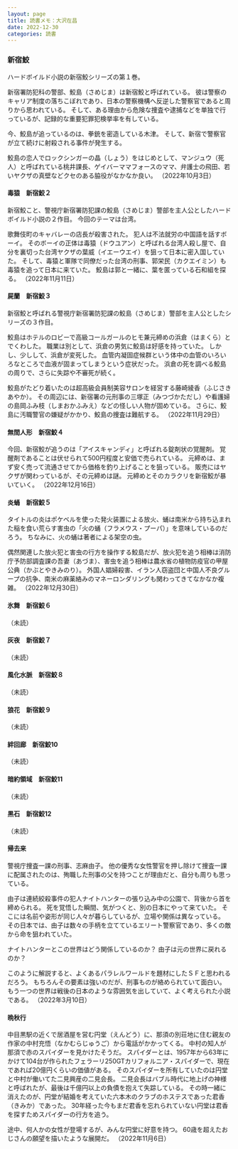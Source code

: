 ```yaml
---
layout: page
title: 読書メモ：大沢在昌
date: 2022-12-30
categories: 読書
---
```

### 新宿鮫

ハードボイルド小説の新宿鮫シリーズの第１巻。

新宿署防犯科の警部、鮫島（さめじま）は新宿鮫と呼ばれている。
彼は警察のキャリア制度の落ちこぼれであり、日本の警察機構へ反逆した警察官であると周りから思われている。
そして、ある理由から危険な捜査や逮捕などを単独で行っているが、記録的な重要犯罪犯検挙率を有している。

今、鮫島が追っているのは、拳銃を密造している木津。
そして、新宿で警察官が立て続けに射殺される事件が発生する。

鮫島の恋人でロックシンガーの晶（しょう）をはじめとして、マンジュウ（死人）と呼ばれている桃井課長、ゲイバーママフォースのママ、弁護士の飛田、若いヤクザの真壁などクセのある脇役がなかなか良い。
（2022年10月3日）

#### 毒猿　新宿鮫２

新宿鮫こと、警視庁新宿署防犯課の鮫島（さめじま）警部を主人公としたハードボイルド小説の２作目。
今回のテーマは台湾。

歌舞伎町のキャバレーの店長が殺害された。
犯人は不法就労の中国語を話すボーイ。
そのボーイの正体は毒猿（ドウユアン）と呼ばれる台湾人殺し屋で、自分を裏切った台湾ヤクザの葉威（イエーウエイ）を狙って日本に密入国していた。
そして、毒猿と軍隊で同僚だった台湾の刑事、郭栄民（カクエイミン）も毒猿を追って日本に来ていた。
鮫島は郭と一緒に、葉を匿っている石和組を探る。
（2022年11月11日）

#### 屍蘭　新宿鮫３

新宿鮫と呼ばれる警視庁新宿署防犯課の鮫島（さめじま）警部を主人公としたシリーズの３作目。

鮫島はホテルのロビーで高級コールガールのヒモ兼元締めの浜倉（はまくら）とでくわした。
職業は別として、浜倉の男気に鮫島は好感を持っていた。
しかし、少しして、浜倉が変死した。
血管内凝固症候群という体中の血管のいろいろなところで血液が固まってしまうという症状だった。
浜倉の死を調べる鮫島の周りで、さらに失踪や不審死が続く。

鮫島がたどり着いたのは超高級会員制美容サロンを経営する藤崎綾香（ふじさきあやか）。
その周辺には、新宿署の元刑事の三塚正（みつづかただし）や看護婦の島岡ふみ枝（しまおかふみえ）などの怪しい人物が固めている。
さらに、鮫島に汚職警官の嫌疑がかかり、鮫島の捜査は難航する。
（2022年11月29日）

#### 無間人形　新宿鮫４

今回、新宿鮫が追うのは「アイスキャンディ」と呼ばれる錠剤状の覚醒剤。
覚醒剤であることは伏せられて500円程度と安価で売られている。
元締めは、まず安く売って流通させてから価格を釣り上げることを狙っている。
販売にはヤクザが関わっているが、その元締めは謎。
元締めとそのカラクリを新宿鮫が暴いていく。
（2022年12月16日）

#### 炎蛹　新宿鮫５

タイトルの炎はポケベルを使った発火装置による放火、蛹は南米から持ち込まれた稲を食い荒らす害虫の「火の蛹（フラメウス・プーパ）」を意味しているのだろう。
ちなみに、火の蛹は著者による架空の虫。

偶然関連した放火犯と害虫の行方を操作する鮫島だが、放火犯を追う相棒は消防庁予防部調査課の吾妻（あづま）、害虫を追う相棒は農水省の植物防疫官の甲屋公典（かぶとやきみのり）。
外国人娼婦殺害、イラン人窃盗団と中国人不良グループの抗争、南米の麻薬絡みのマネーロンダリングも関わってきてなかなか複雑。
（2022年12月30日）

#### 氷舞　新宿鮫６

（未読）

#### 灰夜　新宿鮫７

（未読）

#### 風化水脈　新宿鮫８

（未読）

#### 狼花　新宿鮫９

（未読）

#### 絆回廊　新宿鮫10

（未読）

#### 暗約領域　新宿鮫11

（未読）

#### 黒石　新宿鮫12

（未読）

#### 帰去来

警視庁捜査一課の刑事、志麻由子。
他の優秀な女性警官を押し除けて捜査一課に配属されたのは、殉職した刑事の父を持つことが理由だと、自分も周りも思っている。

由子は連続絞殺事件の犯人ナイトハンターの張り込み中の公園で、背後から首を締められる。
死を覚悟した瞬間、気がつくと、別の日本にやって来ていた。
そこには名前や姿形が同じ人々が暮らしているが、立場や関係は異なっている。
その日本では、由子は数々の手柄を立てているエリート警察官であり、多くの敵から命を狙われていた。

ナイトハンターとこの世界はどう関係しているのか？
由子は元の世界に戻れるのか？

このように解説すると、よくあるパラレルワールドを題材にしたＳＦと思われるだろう。
もちろんその要素は強いのだが、刑事ものが絡められていて面白い。
もう一つの世界は戦後の日本のような雰囲気を出していて、よく考えられた小説である。
（2022年3月10日）

#### 晩秋行

中目黒駅の近くで居酒屋を営む円堂（えんどう）に、那須の別荘地に住む親友の作家の中村充悟（なかむらじゅうご）から電話がかかってくる。
中村の知人が那須で赤のスパイダーを見かけたそうだ。
スパイダーとは、1957年から63年にかけて104台が作られたフェラーリ250GTカリフォルニア・スパイダーで、現在であれば20億円くらいの価値がある。
そのスパイダーを所有していたのは円堂と中村が働いてた二見興産の二見会長。
二見会長はバブル時代に地上げの神様と呼ばれたが、最後は千億円以上の負債を抱えて失踪している。
その時一緒に消えたのが、円堂が結婚を考えていた六本木のクラブのホステスであった君香（きみか）であった。
30年経った今もまだ君香を忘れられていない円堂は君香を探すためスパイダーの行方を追う。

途中、何人かの女性が登場するが、みんな円堂に好意を持つ。
60歳を超えたおじさんの願望を描いたような展開だ。
（2022年11月6日）
